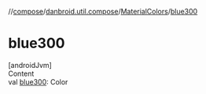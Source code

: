 //[compose](../../../index.md)/[danbroid.util.compose](../index.md)/[MaterialColors](index.md)/[blue300](blue300.md)



# blue300  
[androidJvm]  
Content  
val [blue300](blue300.md): Color  



